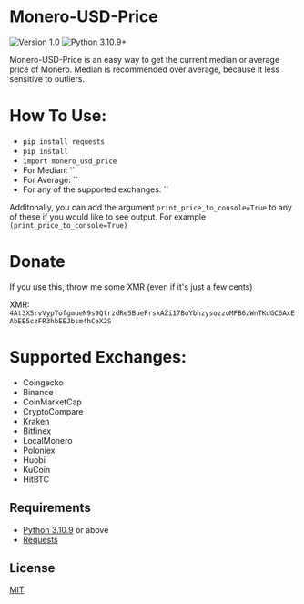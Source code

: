 # Monero-USD-Price
![Version 1.0](https://img.shields.io/badge/Version-1.0-orange.svg)
![Python 3.10.9+](https://img.shields.io/badge/Python-3.10.9+-3776ab.svg)

Monero-USD-Price is an easy way to get the current median or average price of Monero. Median is recommended over average, because it less sensitive to outliers.


# How To Use:
* `pip install requests`
* `pip install `
* `import monero_usd_price`
* For Median: ``
* For Average: ``
* For any of the supported exchanges: ``

Additonally, you can add the argument `print_price_to_console=True` to any of these if you would like to see output.
For example `(print_price_to_console=True)`


# Donate
If you use this, throw me some XMR (even if it's just a few cents)

XMR: `4At3X5rvVypTofgmueN9s9QtrzdRe5BueFrskAZi17BoYbhzysozzoMFB6zWnTKdGC6AxEAbEE5czFR3hbEEJbsm4hCeX2S`


# Supported Exchanges:
* Coingecko
* Binance
* CoinMarketCap
* CryptoCompare
* Kraken
* Bitfinex
* LocalMonero
* Poloniex
* Huobi
* KuCoin
* HitBTC


## Requirements
* [Python 3.10.9](https://www.python.org/downloads/) or above
* [Requests](https://github.com/psf/requests)


## License
[MIT](https://github.com/Equim-chan/vanity-monero/blob/master/LICENSE)
